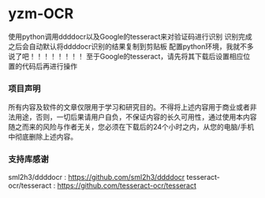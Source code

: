 # yzm-OCR
使用python调用ddddocr以及Google的tesseract来对验证码进行识别
识别完成之后会自动默认将ddddocr识别的结果复制到剪贴板
配置python环境，我就不多说了吧！！！！！！！！
至于Google的tesseract，请先将其下载后设置相应位置的代码后再进行操作
### 项目声明

所有内容及软件的文章仅限用于学习和研究目的。不得将上述内容用于商业或者非法用途，否则，一切后果请用户自负，不保证内容的长久可用性，通过使用本内容随之而来的风险与作者无关，您必须在下载后的24个小时之内，从您的电脑/手机中彻底删除上述内容。

### 支持库感谢

sml2h3/ddddocr : https://github.com/sml2h3/ddddocr
tesseract-ocr/tesseract : https://github.com/tesseract-ocr/tesseract
